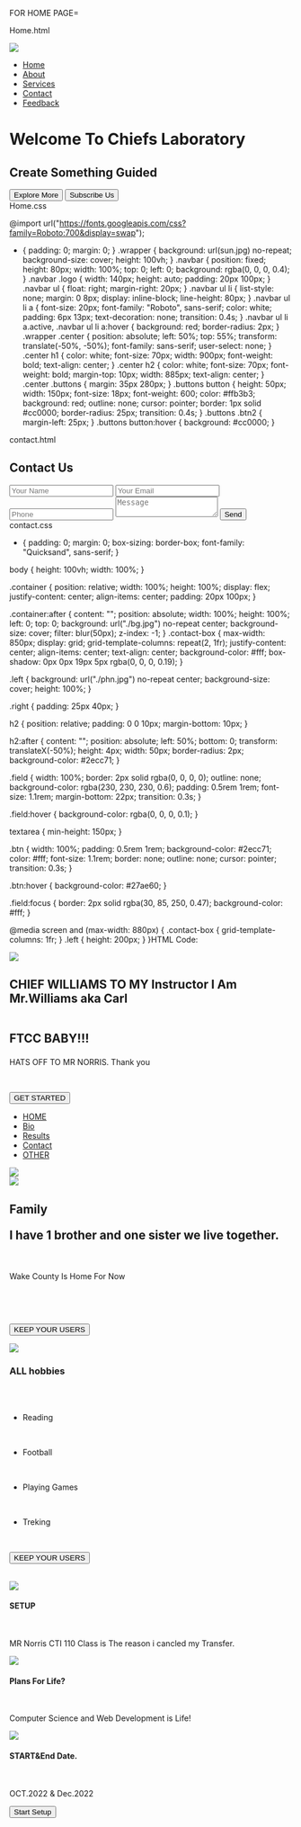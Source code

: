 FOR HOME PAGE=

Home.html


<!DOCTYPE html>
<html lang="en">
<head>
	<meta charset="UTF-8">
	<title>Custom Website</title>
	<link rel="stylesheet" href="Home.css">
</head>
<body>
	<div class="wrapper">
			<nav class="navbar">
				<img class="logo" src="logo.png">
				<ul>
					<li><a class="active" href="#">Home</a></li>
					<li><a href="#">About</a></li>
					<li><a href="#">Services</a></li>
					<li><a href="../Contact/Contact.html">Contact</a></li>
					<li><a href="#">Feedback</a></li>
				</ul>
			</nav>
			<div class="center">
			<h1>Welcome To Chiefs Laboratory</h1>
			<h2>Create Something Guided</h2>
			<div class="buttons">
			<button>Explore More</button>
			<button class="btn2">Subscribe Us</button>
		</div>
		</div>
</body>
</html>
Home.css

@import url("https://fonts.googleapis.com/css?family=Roboto:700&display=swap");
* {
  padding: 0;
  margin: 0;
}
.wrapper {
  background: url(sun.jpg) no-repeat;
  background-size: cover;
  height: 100vh;
}
.navbar {
  position: fixed;
  height: 80px;
  width: 100%;
  top: 0;
  left: 0;
  background: rgba(0, 0, 0, 0.4);
}
.navbar .logo {
  width: 140px;
  height: auto;
  padding: 20px 100px;
}
.navbar ul {
  float: right;
  margin-right: 20px;
}
.navbar ul li {
  list-style: none;
  margin: 0 8px;
  display: inline-block;
  line-height: 80px;
}
.navbar ul li a {
  font-size: 20px;
  font-family: "Roboto", sans-serif;
  color: white;
  padding: 6px 13px;
  text-decoration: none;
  transition: 0.4s;
}
.navbar ul li a.active,
.navbar ul li a:hover {
  background: red;
  border-radius: 2px;
}
.wrapper .center {
  position: absolute;
  left: 50%;
  top: 55%;
  transform: translate(-50%, -50%);
  font-family: sans-serif;
  user-select: none;
}
.center h1 {
  color: white;
  font-size: 70px;
  width: 900px;
  font-weight: bold;
  text-align: center;
}
.center h2 {
  color: white;
  font-size: 70px;
  font-weight: bold;
  margin-top: 10px;
  width: 885px;
  text-align: center;
}
.center .buttons {
  margin: 35px 280px;
}
.buttons button {
  height: 50px;
  width: 150px;
  font-size: 18px;
  font-weight: 600;
  color: #ffb3b3;
  background: red;
  outline: none;
  cursor: pointer;
  border: 1px solid #cc0000;
  border-radius: 25px;
  transition: 0.4s;
}
.buttons .btn2 {
  margin-left: 25px;
}
.buttons button:hover {
  background: #cc0000;
}

contact.html

<!DOCTYPE html>
<html>
<head>
	<title>Contact us</title>
	<link rel="stylesheet" type="text/css" href="Contact.css">
	<link href="https://fonts.googleapis.com/css?family=Quicksand&display=swap" rel="stylesheet">
	<meta name="viewport" content="width=device-width,initial-scale=1.0,minimum-scale=1.0,maximum-scale=1.0">
</head>
<body>
	<div class="container">
		<div class="contact-box">
			<div class="left"></div>
			<div class="right">
				<h2>Contact Us</h2>
				<input type="text" class="field" placeholder="Your Name">
				<input type="text" class="field" placeholder="Your Email">
				<input type="text" class="field" placeholder="Phone">
				<textarea placeholder="Message" class="field"></textarea>
				<button class="btn">Send</button>
			</div>
		</div>
	</div>
</body>
</html>
contact.css

* {
  padding: 0;
  margin: 0;
  box-sizing: border-box;
  font-family: "Quicksand", sans-serif;
}

body {
  height: 100vh;
  width: 100%;
}

.container {
  position: relative;
  width: 100%;
  height: 100%;
  display: flex;
  justify-content: center;
  align-items: center;
  padding: 20px 100px;
}

.container:after {
  content: "";
  position: absolute;
  width: 100%;
  height: 100%;
  left: 0;
  top: 0;
  background: url("./bg.jpg") no-repeat center;
  background-size: cover;
  filter: blur(50px);
  z-index: -1;
}
.contact-box {
  max-width: 850px;
  display: grid;
  grid-template-columns: repeat(2, 1fr);
  justify-content: center;
  align-items: center;
  text-align: center;
  background-color: #fff;
  box-shadow: 0px 0px 19px 5px rgba(0, 0, 0, 0.19);
}

.left {
  background: url("./phn.jpg") no-repeat center;
  background-size: cover;
  height: 100%;
}

.right {
  padding: 25px 40px;
}

h2 {
  position: relative;
  padding: 0 0 10px;
  margin-bottom: 10px;
}

h2:after {
  content: "";
  position: absolute;
  left: 50%;
  bottom: 0;
  transform: translateX(-50%);
  height: 4px;
  width: 50px;
  border-radius: 2px;
  background-color: #2ecc71;
}

.field {
  width: 100%;
  border: 2px solid rgba(0, 0, 0, 0);
  outline: none;
  background-color: rgba(230, 230, 230, 0.6);
  padding: 0.5rem 1rem;
  font-size: 1.1rem;
  margin-bottom: 22px;
  transition: 0.3s;
}

.field:hover {
  background-color: rgba(0, 0, 0, 0.1);
}

textarea {
  min-height: 150px;
}

.btn {
  width: 100%;
  padding: 0.5rem 1rem;
  background-color: #2ecc71;
  color: #fff;
  font-size: 1.1rem;
  border: none;
  outline: none;
  cursor: pointer;
  transition: 0.3s;
}

.btn:hover {
  background-color: #27ae60;
}

.field:focus {
  border: 2px solid rgba(30, 85, 250, 0.47);
  background-color: #fff;
}

@media screen and (max-width: 880px) {
  .contact-box {
    grid-template-columns: 1fr;
  }
  .left {
    height: 200px;
  }
}HTML Code:

<!DOCTYPE html>

<html lang="en">

<head>

<meta charset="utf-8">

<title>

Biography

</title>

<link rel="stylesheet" href="style.css">

<link rel="stylesheet" href="https://cdnjs.cloudflare.com/ajax/libs/font-awesome/4.7.0/css/font-awesome.min.css">

</head>

<body>

<section id="header">

<div class="container">

<img src="Img/logo.PNG" class="logo">

<div class="head-text">

<h1>CHIEF WILLIAMS TO MY Instructor I Am Mr.Williams aka Carl

<br>FTCC BABY!!!</h1>

<span class="square"></span>

<p>

HATS OFF TO MR NORRIS. Thank you

</p>

<br>

<button class="common-btn">GET STARTED</button>

</div>

</div>

</section>

<nav id="sidenav">

<ul>

<li><a href="#" >HOME</a></li>

<li><a href="#" >Bio</a></li>

<li><a href="#" >Results</a></li>

<li><a href="#" >Contact</a></li>

<li><a href="#" >OTHER</a></li>

</ul>

</nav>

<img src="Img/menu.png" id="menubtn">


<!--About Us-->


<section id="about">

<div class="about-left">

<img src="Img/similar1.jpg">

</div>

<div class="about-right">


<div class="about-text">

<h2>

Family

I have 1 brother and one sister we live together.

</h2>

<span class="square"></span>

<br>

<p1>

Wake County Is Home For Now

</p1><br>

<br>

<button class="common-btn">KEEP YOUR USERS</button>

</div>

</div>

</section>




<!--Hobbies-->


<section id="opration">

<div class="opration-row">

<img src="Img/opration.jpg">

</div>


<div class="opra-b-shadow">

<div class="opra-col">

<h3>

ALL hobbies

</h3>

<br>

<br>

<ul>

<li>

Reading

</li>

<br>

<li>

Football

</li>

<br>

<li>

Playing Games

</li>

<br>

<li>

Treking

</li>

<br>

</ul>

<button class="common-btn">KEEP YOUR USERS</button>

</div>

<br>

</div>

</section>

<!--Features-->


<section id="features">

<div class="fetures-row">

<div class="featues-col">

<img src="Img/setup1.PNG">

<h4>SETUP</h4>

<br>

<p2>

MR Norris CTI 110  Class is The reason i cancled my Transfer.

</p2>

</div>

<div class="featues-col">

<img src="Img/CODE.PNG">

<h4>Plans For Life?</h4>

<br>

<p2>

Computer Science and Web Development is Life!

</p2>

</div>

<div class="featues-col">

<img src="Img/START.PNG">

<h4>START&End Date.</h4>

<br>

<p2>

OCT.2022 & Dec.2022

</p2>

</div>

</div>

<div class="feature-btn">

<button class="common-btn">Start Setup</button>

</div>


</section>


